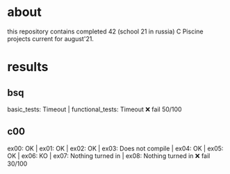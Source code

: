 # about
this repository contains completed 42 (school 21 in russia) C Piscine projects current for august'21.

# results 
## bsq
basic_tests: Timeout | functional_tests: Timeout
❌ fail 50/100

## c00
ex00: OK | ex01: OK | ex02: OK | ex03: Does not compile | ex04: OK | ex05: OK | ex06: KO | ex07: Nothing turned in | ex08: Nothing turned in
❌ fail 30/100
